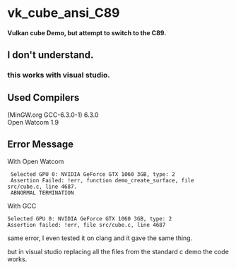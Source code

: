 # vk_cube_ansi_C89
#### Vulkan cube Demo, but attempt to switch to the C89.  


## I don't understand.  
### this works with visual studio.  
  
## Used Compilers  
(MinGW.org GCC-6.3.0-1) 6.3.0   
Open Watcom 1.9  

## Error Message  
 With Open Watcom   
``` 
 Selected GPU 0: NVIDIA GeForce GTX 1060 3GB, type: 2
 Assertion Failed: !err, function demo_create_surface, file src/cube.c, line 4687.
 ABNORMAL TERMINATION
```
With GCC

``` 
Selected GPU 0: NVIDIA GeForce GTX 1060 3GB, type: 2
Assertion failed: !err, file src/cube.c, line 4687
```


same error, I even tested it on clang and it gave the same thing.  

but in visual studio replacing all the files from the standard c demo the code works.  
